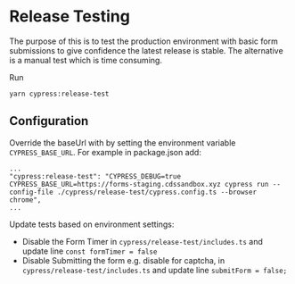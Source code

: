 # Release Testing

The purpose of this is to test the production environment with basic form submissions to give confidence the latest release is stable. 
The alternative is a manual test which is time consuming.

Run
```
yarn cypress:release-test
```

## Configuration 

Override the baseUrl with by setting the environment variable `CYPRESS_BASE_URL`. 
For example in package.json add:
```
...
"cypress:release-test": "CYPRESS_DEBUG=true CYPRESS_BASE_URL=https://forms-staging.cdssandbox.xyz cypress run --config-file ./cypress/release-test/cypress.config.ts --browser chrome",
...
```

Update tests based on environment settings:
 - Disable the Form Timer in `cypress/release-test/includes.ts` and update line `const formTimer = false`
 - Disable Submitting the form e.g. disable for captcha, in `cypress/release-test/includes.ts` and update line `submitForm = false;`
